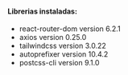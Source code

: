 #### Librerias instaladas:
* react-router-dom version 6.2.1
* axios version 0.25.0
* tailwindcss version 3.0.22
* autoprefixer version 10.4.2
* postcss-cli version 9.1.0